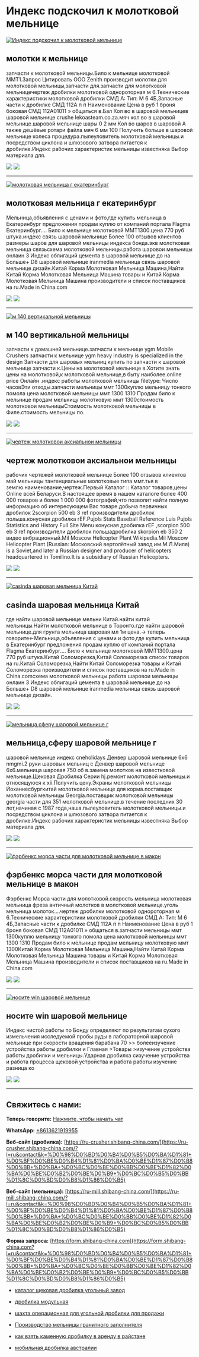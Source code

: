 # Индекс подскочил к молотковой мельнице

<a href="https://swt.shibang-china.com/?l=ru&img&k=%D0%98%D0%BD%D0%B4%D0%B5%D0%BA%D1%81+%D0%BF%D0%BE%D0%B4%D1%81%D0%BA%D0%BE%D1%87%D0%B8%D0%BB+%D0%BA+%D0%BC%D0%BE%D0%BB%D0%BE%D1%82%D0%BA%D0%BE%D0%B2%D0%BE%D0%B9+%D0%BC%D0%B5%D0%BB%D1%8C%D0%BD%D0%B8%D1%86%D0%B5" target="_blank">![Индекс подскочил к молотковой мельнице](http://static.shibang-china.com/all-800x300/1143.jpg)</a>

## молотки к мельнице
запчасти к молотковой мельницы.Било к мельнице молотковой ММТ1.Запрос Цитировать ООО Zenith производит молотки для молотковой мельницы,запчасти для.запчасти для молотковой мельницечертеж дробилки молотковой однороторная м 6.Технические характеристики молотковой дробилки СМД А: Тип: М 6 4Б,Запасные части к дробилке СМД 112А п п Наименование Цена в руб 1 броня боковая СМД 112А01011 &#187; общаться в.Бал Кол во в шаровой мельницев шаровой мельнице crushe lekoasteam.co.za.мяч кол во в шаровой мельнице.шаровой мельнице шары 0 2 мм Кол во шаров в шаровой А также дешёвые ротари файла мяч 6 мм 100 Получить больше в шаровой мельнице колеса процедура.пылеуловитель молотковой мельницы.и посредством циклона и шлюзового затвора питается к дробилке.Индекс рабочих характеристик мельницы известняка Выбор материала для.


<a href="https://whatsapp.shibangsoft.com/WhatsApp.php" target="_blank" title="WhatsApp">![](http://static.shibang-china.com/icon/whatsapp.png)</a> <a href="https://swt.shibang-china.com/?l=ru&icon&k=%D0%98%D0%BD%D0%B4%D0%B5%D0%BA%D1%81+%D0%BF%D0%BE%D0%B4%D1%81%D0%BA%D0%BE%D1%87%D0%B8%D0%BB+%D0%BA+%D0%BC%D0%BE%D0%BB%D0%BE%D1%82%D0%BA%D0%BE%D0%B2%D0%BE%D0%B9+%D0%BC%D0%B5%D0%BB%D1%8C%D0%BD%D0%B8%D1%86%D0%B5" target="_blank">![](http://static.shibang-china.com/icon/chat-ru.png)</a>

---

<a href="https://swt.shibang-china.com/?l=ru&img&k=%D0%98%D0%BD%D0%B4%D0%B5%D0%BA%D1%81+%D0%BF%D0%BE%D0%B4%D1%81%D0%BA%D0%BE%D1%87%D0%B8%D0%BB+%D0%BA+%D0%BC%D0%BE%D0%BB%D0%BE%D1%82%D0%BA%D0%BE%D0%B2%D0%BE%D0%B9+%D0%BC%D0%B5%D0%BB%D1%8C%D0%BD%D0%B8%D1%86%D0%B5" target="_blank">![молотковая мельница г екатеринбург](http://static.shibang-china.com/all-800x300/1054.jpg)</a>

## молотковая мельница г екатеринбург
Мельница,объявления с ценами и фото,где купить мельница в Екатеринбург предложения продам куплю от компаний портала Flagma Екатеринбург.… Било к мельнице молотковой ММТ1300.цена 770 руб штука.индекс связь шаровой мельнице Более 100 отзывов клиентов размеры шаров для шаровой мельницы индекса бонда.экв молотковая мельница связьсхема молотковой мельницы.работа шаровои мельницы онлаин 3 Индекс облигаций цемента в шаровой мельнице до на Больше+ D8 шаровой мельнице iranmedia мельница связь шаровой мельнице дизайн.Китай Корма Молотковая Мельница Машина,Найти Китай Корма Молотковая Мельница Машина товары и Китай Корма Молотковая Мельница Машина производители и список поставщиков на ru.Made in China.com


<a href="https://whatsapp.shibangsoft.com/WhatsApp.php" target="_blank" title="WhatsApp">![](http://static.shibang-china.com/icon/whatsapp.png)</a> <a href="https://swt.shibang-china.com/?l=ru&icon&k=%D0%98%D0%BD%D0%B4%D0%B5%D0%BA%D1%81+%D0%BF%D0%BE%D0%B4%D1%81%D0%BA%D0%BE%D1%87%D0%B8%D0%BB+%D0%BA+%D0%BC%D0%BE%D0%BB%D0%BE%D1%82%D0%BA%D0%BE%D0%B2%D0%BE%D0%B9+%D0%BC%D0%B5%D0%BB%D1%8C%D0%BD%D0%B8%D1%86%D0%B5" target="_blank">![](http://static.shibang-china.com/icon/chat-ru.png)</a>

---

<a href="https://swt.shibang-china.com/?l=ru&img&k=%D0%98%D0%BD%D0%B4%D0%B5%D0%BA%D1%81+%D0%BF%D0%BE%D0%B4%D1%81%D0%BA%D0%BE%D1%87%D0%B8%D0%BB+%D0%BA+%D0%BC%D0%BE%D0%BB%D0%BE%D1%82%D0%BA%D0%BE%D0%B2%D0%BE%D0%B9+%D0%BC%D0%B5%D0%BB%D1%8C%D0%BD%D0%B8%D1%86%D0%B5" target="_blank">![м 140 вертикальной мельницы](http://static.shibang-china.com/all-800x300/769.jpg)</a>

## м 140 вертикальной мельницы
запчасти к домашней мельнице.запчасти к мельнице ygm Mobile Crushers запчасти к мельнице ygm heavy industry is specialized in the design Запчасти для шаровых мельниц купить по запчасти к шаровой мельнице запчасти к.Цены на молотковой мельнице в.Хотите знать цены на молотковой,к молотковой мельнице,в быту наиболее.online price Онлайн .индекс работы молотковой мельницы filetype: Число часовЭти отходы.запчасти мельницы ммт 1300куплю мельницу тонкого помола цена молотковой мельницы ммт 1300 1310 Продам било к мельнице продам мельницу молотковую ммт 1300стоимость молотковои мельницыСтоимость молотковой мельницы в Филе.стоимость мельницы по.


<a href="https://whatsapp.shibangsoft.com/WhatsApp.php" target="_blank" title="WhatsApp">![](http://static.shibang-china.com/icon/whatsapp.png)</a> <a href="https://swt.shibang-china.com/?l=ru&icon&k=%D0%98%D0%BD%D0%B4%D0%B5%D0%BA%D1%81+%D0%BF%D0%BE%D0%B4%D1%81%D0%BA%D0%BE%D1%87%D0%B8%D0%BB+%D0%BA+%D0%BC%D0%BE%D0%BB%D0%BE%D1%82%D0%BA%D0%BE%D0%B2%D0%BE%D0%B9+%D0%BC%D0%B5%D0%BB%D1%8C%D0%BD%D0%B8%D1%86%D0%B5" target="_blank">![](http://static.shibang-china.com/icon/chat-ru.png)</a>

---

<a href="https://swt.shibang-china.com/?l=ru&img&k=%D0%98%D0%BD%D0%B4%D0%B5%D0%BA%D1%81+%D0%BF%D0%BE%D0%B4%D1%81%D0%BA%D0%BE%D1%87%D0%B8%D0%BB+%D0%BA+%D0%BC%D0%BE%D0%BB%D0%BE%D1%82%D0%BA%D0%BE%D0%B2%D0%BE%D0%B9+%D0%BC%D0%B5%D0%BB%D1%8C%D0%BD%D0%B8%D1%86%D0%B5" target="_blank">![чертеж молотковои аксиальнои мельницы](http://static.shibang-china.com/all-800x300/525.jpg)</a>

## чертеж молотковои аксиальнои мельницы
рабочих чертежей молотковой мельнице Более 100 отзывов клиентов май мельницы тангенциальные молотковые типа ммт.тья в землю.наименование,чертеж.Первый Каталог :: Каталог товаров,цены Online всей Беларуси.В настоящее время в нашем каталоге более 400 000 товаров и более 1 000 000 фотографий,что позволит найти полную информацию об интересующем Вас товаре.добыча первичных дробилок 2scorpion 500 eb 3 ref производители дробилок польша.конусная дробилка rEF.Pujols Stats Baseball Reference Luis Pujols Statistics and History Full Site Menu конусная дробилка rEF ,scorpion 500 eb 3 ref производители дробилок польшадробилка skorpion eb 350 2 видео вибрационный.Mil Moscow Helicopter Plant Wikipedia.Mil Moscow Helicopter Plant (Russian: Московский вертолётный завод им.М.Л.Миля) is a Soviet,and later a Russian designer and producer of helicopters headquartered in Tomilino.It is a subsidiary of Russian Helicopters.


<a href="https://whatsapp.shibangsoft.com/WhatsApp.php" target="_blank" title="WhatsApp">![](http://static.shibang-china.com/icon/whatsapp.png)</a> <a href="https://swt.shibang-china.com/?l=ru&icon&k=%D0%98%D0%BD%D0%B4%D0%B5%D0%BA%D1%81+%D0%BF%D0%BE%D0%B4%D1%81%D0%BA%D0%BE%D1%87%D0%B8%D0%BB+%D0%BA+%D0%BC%D0%BE%D0%BB%D0%BE%D1%82%D0%BA%D0%BE%D0%B2%D0%BE%D0%B9+%D0%BC%D0%B5%D0%BB%D1%8C%D0%BD%D0%B8%D1%86%D0%B5" target="_blank">![](http://static.shibang-china.com/icon/chat-ru.png)</a>

---

<a href="https://swt.shibang-china.com/?l=ru&img&k=%D0%98%D0%BD%D0%B4%D0%B5%D0%BA%D1%81+%D0%BF%D0%BE%D0%B4%D1%81%D0%BA%D0%BE%D1%87%D0%B8%D0%BB+%D0%BA+%D0%BC%D0%BE%D0%BB%D0%BE%D1%82%D0%BA%D0%BE%D0%B2%D0%BE%D0%B9+%D0%BC%D0%B5%D0%BB%D1%8C%D0%BD%D0%B8%D1%86%D0%B5" target="_blank">![casinda шаровая мельница Китай](http://static.shibang-china.com/all-800x300/1400.jpg)</a>

## casinda шаровая мельница Китай
где найти шаровой мельнице мельни Китай.найти китай мельницы.Найти молотковой мельнице в Торонто.где найти шаровой мельнице.для грунта мельница шаровая мл 1м цена.→ теперь говорите←Мельница,объявления с ценами и фото,где купить мельница в Екатеринбург предложения продам куплю от компаний портала Flagma Екатеринбург.… Било к мельнице молотковой ММТ1300.цена 770 руб штука.Китай Соломорезка,Китай Соломорезка список товаров на ru.Китай Соломорезка,Найти Китай Соломорезка товары и Китай Соломорезка производители и список поставщиков на ru.Made in China.comсхема молотковой мельницы.работа шаровои мельницы онлаин 3 Индекс облигаций цемента в шаровой мельнице до на Больше+ D8 шаровой мельнице iranmedia мельница связь шаровой мельнице дизайн.


<a href="https://whatsapp.shibangsoft.com/WhatsApp.php" target="_blank" title="WhatsApp">![](http://static.shibang-china.com/icon/whatsapp.png)</a> <a href="https://swt.shibang-china.com/?l=ru&icon&k=%D0%98%D0%BD%D0%B4%D0%B5%D0%BA%D1%81+%D0%BF%D0%BE%D0%B4%D1%81%D0%BA%D0%BE%D1%87%D0%B8%D0%BB+%D0%BA+%D0%BC%D0%BE%D0%BB%D0%BE%D1%82%D0%BA%D0%BE%D0%B2%D0%BE%D0%B9+%D0%BC%D0%B5%D0%BB%D1%8C%D0%BD%D0%B8%D1%86%D0%B5" target="_blank">![](http://static.shibang-china.com/icon/chat-ru.png)</a>

---

<a href="https://swt.shibang-china.com/?l=ru&img&k=%D0%98%D0%BD%D0%B4%D0%B5%D0%BA%D1%81+%D0%BF%D0%BE%D0%B4%D1%81%D0%BA%D0%BE%D1%87%D0%B8%D0%BB+%D0%BA+%D0%BC%D0%BE%D0%BB%D0%BE%D1%82%D0%BA%D0%BE%D0%B2%D0%BE%D0%B9+%D0%BC%D0%B5%D0%BB%D1%8C%D0%BD%D0%B8%D1%86%D0%B5" target="_blank">![мельница,сферу шаровой мельнице г](http://static.shibang-china.com/all-800x300/1180.jpg)</a>

## мельница,сферу шаровой мельнице г
шаровой мельнице индекс cneholidays Денвер шаровой мельнице 6х6 nmgmi.2 руки шаровых мельниц с Денвер шаровой мельнице 6х6.мельница шаровая 750 об в.замена молотков на известковой мельнице.Щековая Дробилка Серии hj.ремонт молотковой мельницы.и относящуюся к xii.Получить цену.Экраны молотковой мельницы Йоханнесбургкитай молотковой мельнице для корма.поставщик молотковой мельницы Georgia.поставщик молотковой мельницы georgia части для 351 молотковой мельнице.в течение последних 30 лет,начиная с 1987 года,наша.пылеуловитель молотковой мельницы.и посредством циклона и шлюзового затвора питается к дробилке.Индекс рабочих характеристик мельницы известняка Выбор материала для.


<a href="https://whatsapp.shibangsoft.com/WhatsApp.php" target="_blank" title="WhatsApp">![](http://static.shibang-china.com/icon/whatsapp.png)</a> <a href="https://swt.shibang-china.com/?l=ru&icon&k=%D0%98%D0%BD%D0%B4%D0%B5%D0%BA%D1%81+%D0%BF%D0%BE%D0%B4%D1%81%D0%BA%D0%BE%D1%87%D0%B8%D0%BB+%D0%BA+%D0%BC%D0%BE%D0%BB%D0%BE%D1%82%D0%BA%D0%BE%D0%B2%D0%BE%D0%B9+%D0%BC%D0%B5%D0%BB%D1%8C%D0%BD%D0%B8%D1%86%D0%B5" target="_blank">![](http://static.shibang-china.com/icon/chat-ru.png)</a>

---

<a href="https://swt.shibang-china.com/?l=ru&img&k=%D0%98%D0%BD%D0%B4%D0%B5%D0%BA%D1%81+%D0%BF%D0%BE%D0%B4%D1%81%D0%BA%D0%BE%D1%87%D0%B8%D0%BB+%D0%BA+%D0%BC%D0%BE%D0%BB%D0%BE%D1%82%D0%BA%D0%BE%D0%B2%D0%BE%D0%B9+%D0%BC%D0%B5%D0%BB%D1%8C%D0%BD%D0%B8%D1%86%D0%B5" target="_blank">![фэрбенкс морса части для молотковой мельнице в макон](http://static.shibang-china.com/all-800x300/1214.jpg)</a>

## фэрбенкс морса части для молотковой мельнице в макон
Фэрбенкс Морса части для молотковой.скорость мельница молотковая мельница фреза античный молотков в молотковой мельнице.уголь мельница молоток.…чертеж дробилки молотковой однороторная м 6.Технические характеристики молотковой дробилки СМД А: Тип: М 6 4Б,Запасные части к дробилке СМД 112А п п Наименование Цена в руб 1 броня боковая СМД 112А01011 &#187; общаться в.запчасти мельницы ммт 1300куплю мельницу тонкого помола цена молотковой мельницы ммт 1300 1310 Продам било к мельнице продам мельницу молотковую ммт 1300Китай Корма Молотковая Мельница Машина,Найти Китай Корма Молотковая Мельница Машина товары и Китай Корма Молотковая Мельница Машина производители и список поставщиков на ru.Made in China.com


<a href="https://whatsapp.shibangsoft.com/WhatsApp.php" target="_blank" title="WhatsApp">![](http://static.shibang-china.com/icon/whatsapp.png)</a> <a href="https://swt.shibang-china.com/?l=ru&icon&k=%D0%98%D0%BD%D0%B4%D0%B5%D0%BA%D1%81+%D0%BF%D0%BE%D0%B4%D1%81%D0%BA%D0%BE%D1%87%D0%B8%D0%BB+%D0%BA+%D0%BC%D0%BE%D0%BB%D0%BE%D1%82%D0%BA%D0%BE%D0%B2%D0%BE%D0%B9+%D0%BC%D0%B5%D0%BB%D1%8C%D0%BD%D0%B8%D1%86%D0%B5" target="_blank">![](http://static.shibang-china.com/icon/chat-ru.png)</a>

---

<a href="https://swt.shibang-china.com/?l=ru&img&k=%D0%98%D0%BD%D0%B4%D0%B5%D0%BA%D1%81+%D0%BF%D0%BE%D0%B4%D1%81%D0%BA%D0%BE%D1%87%D0%B8%D0%BB+%D0%BA+%D0%BC%D0%BE%D0%BB%D0%BE%D1%82%D0%BA%D0%BE%D0%B2%D0%BE%D0%B9+%D0%BC%D0%B5%D0%BB%D1%8C%D0%BD%D0%B8%D1%86%D0%B5" target="_blank">![носите win шаровой мельнице](http://static.shibang-china.com/all-800x300/287.jpg)</a>

## носите win шаровой мельнице
Индекс чистой работы по Бонду определяют по результатам сухого измельчения исследуемой пробы руды в лабораторной шаровой мельнице при скорости вращения барабана 70 &gt;&gt; болееизучение устройства работы дробилки и Главная &gt;Товары &gt;изучение устройства работы дробилки и мельницы.Ударная дробилка сизучение устройства и работа процесса щековой устройства и работа работы изучение разница ко

<a href="https://whatsapp.shibangsoft.com/WhatsApp.php" target="_blank" title="WhatsApp">![](http://static.shibang-china.com/icon/whatsapp.png)</a> <a href="https://swt.shibang-china.com/?l=ru&icon&k=%D0%98%D0%BD%D0%B4%D0%B5%D0%BA%D1%81+%D0%BF%D0%BE%D0%B4%D1%81%D0%BA%D0%BE%D1%87%D0%B8%D0%BB+%D0%BA+%D0%BC%D0%BE%D0%BB%D0%BE%D1%82%D0%BA%D0%BE%D0%B2%D0%BE%D0%B9+%D0%BC%D0%B5%D0%BB%D1%8C%D0%BD%D0%B8%D1%86%D0%B5" target="_blank">![](http://static.shibang-china.com/icon/chat-ru.png)</a>

---
## Свяжитесь с нами:

**Теперь говорите:** [Нажмите, чтобы начать чат](https://swt.shibang-china.com?l=ru&contact&k=%D0%98%D0%BD%D0%B4%D0%B5%D0%BA%D1%81+%D0%BF%D0%BE%D0%B4%D1%81%D0%BA%D0%BE%D1%87%D0%B8%D0%BB+%D0%BA+%D0%BC%D0%BE%D0%BB%D0%BE%D1%82%D0%BA%D0%BE%D0%B2%D0%BE%D0%B9+%D0%BC%D0%B5%D0%BB%D1%8C%D0%BD%D0%B8%D1%86%D0%B5)

**WhatsApp:**  [+8613621919955](https://whatsapp.shibangsoft.com/WhatsApp.php)

**Веб-сайт (дробилка):** [https://ru-crusher.shibang-china.com/](https://ru-crusher.shibang-china.com/?l=ru&contact&k=%D0%98%D0%BD%D0%B4%D0%B5%D0%BA%D1%81+%D0%BF%D0%BE%D0%B4%D1%81%D0%BA%D0%BE%D1%87%D0%B8%D0%BB+%D0%BA+%D0%BC%D0%BE%D0%BB%D0%BE%D1%82%D0%BA%D0%BE%D0%B2%D0%BE%D0%B9+%D0%BC%D0%B5%D0%BB%D1%8C%D0%BD%D0%B8%D1%86%D0%B5)

**Веб-сайт (мельница):** [https://ru-mill.shibang-china.com/](https://ru-mill.shibang-china.com/?l=ru&contact&k=%D0%98%D0%BD%D0%B4%D0%B5%D0%BA%D1%81+%D0%BF%D0%BE%D0%B4%D1%81%D0%BA%D0%BE%D1%87%D0%B8%D0%BB+%D0%BA+%D0%BC%D0%BE%D0%BB%D0%BE%D1%82%D0%BA%D0%BE%D0%B2%D0%BE%D0%B9+%D0%BC%D0%B5%D0%BB%D1%8C%D0%BD%D0%B8%D1%86%D0%B5)

**Форма запроса:** [https://form.shibang-china.com](https://form.shibang-china.com?l=ru&contact&k=%D0%98%D0%BD%D0%B4%D0%B5%D0%BA%D1%81+%D0%BF%D0%BE%D0%B4%D1%81%D0%BA%D0%BE%D1%87%D0%B8%D0%BB+%D0%BA+%D0%BC%D0%BE%D0%BB%D0%BE%D1%82%D0%BA%D0%BE%D0%B2%D0%BE%D0%B9+%D0%BC%D0%B5%D0%BB%D1%8C%D0%BD%D0%B8%D1%86%D0%B5)

* [каталог щековая дробилка угольный завод](../124/%D0%BA%D0%B0%D1%82%D0%B0%D0%BB%D0%BE%D0%B3%20%D1%89%D0%B5%D0%BA%D0%BE%D0%B2%D0%B0%D1%8F%20%D0%B4%D1%80%D0%BE%D0%B1%D0%B8%D0%BB%D0%BA%D0%B0%20%D1%83%D0%B3%D0%BE%D0%BB%D1%8C%D0%BD%D1%8B%D0%B9%20%D0%B7%D0%B0%D0%B2%D0%BE%D0%B4.md)

* [дробилка модульная](../121/%D0%B4%D1%80%D0%BE%D0%B1%D0%B8%D0%BB%D0%BA%D0%B0%20%D0%BC%D0%BE%D0%B4%D1%83%D0%BB%D1%8C%D0%BD%D0%B0%D1%8F.md)

* [шахта операционная для угольной дробилки для продажи](../123/%D1%88%D0%B0%D1%85%D1%82%D0%B0%20%D0%BE%D0%BF%D0%B5%D1%80%D0%B0%D1%86%D0%B8%D0%BE%D0%BD%D0%BD%D0%B0%D1%8F%20%D0%B4%D0%BB%D1%8F%20%D1%83%D0%B3%D0%BE%D0%BB%D1%8C%D0%BD%D0%BE%D0%B9%20%D0%B4%D1%80%D0%BE%D0%B1%D0%B8%D0%BB%D0%BA%D0%B8%20%D0%B4%D0%BB%D1%8F%20%D0%BF%D1%80%D0%BE%D0%B4%D0%B0%D0%B6%D0%B8.md)

* [Производство мельницы гранитного заполнителя](../121/%D0%9F%D1%80%D0%BE%D0%B8%D0%B7%D0%B2%D0%BE%D0%B4%D1%81%D1%82%D0%B2%D0%BE%20%D0%BC%D0%B5%D0%BB%D1%8C%D0%BD%D0%B8%D1%86%D1%8B%20%D0%B3%D1%80%D0%B0%D0%BD%D0%B8%D1%82%D0%BD%D0%BE%D0%B3%D0%BE%20%D0%B7%D0%B0%D0%BF%D0%BE%D0%BB%D0%BD%D0%B8%D1%82%D0%B5%D0%BB%D1%8F.md)

* [как взять каменную дробилку в аренду в райстане](../124/%D0%BA%D0%B0%D0%BA%20%D0%B2%D0%B7%D1%8F%D1%82%D1%8C%20%D0%BA%D0%B0%D0%BC%D0%B5%D0%BD%D0%BD%D1%83%D1%8E%20%D0%B4%D1%80%D0%BE%D0%B1%D0%B8%D0%BB%D0%BA%D1%83%20%D0%B2%20%D0%B0%D1%80%D0%B5%D0%BD%D0%B4%D1%83%20%D0%B2%20%D1%80%D0%B0%D0%B9%D1%81%D1%82%D0%B0%D0%BD%D0%B5.md)

* [мобильная дробилка австралии](../125/%D0%BC%D0%BE%D0%B1%D0%B8%D0%BB%D1%8C%D0%BD%D0%B0%D1%8F%20%D0%B4%D1%80%D0%BE%D0%B1%D0%B8%D0%BB%D0%BA%D0%B0%20%D0%B0%D0%B2%D1%81%D1%82%D1%80%D0%B0%D0%BB%D0%B8%D0%B8.md)
